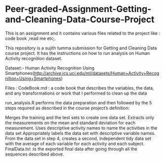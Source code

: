 # Peer-graded-Assignment-Getting-and-Cleaning-Data-Course-Project
This is an assignment and it contains various files related to the project like : code book ,read me etc;.


This repository is a sujith tumma submission for Getting and Cleaning Data course project. It has the instructions on how to run analysis on Human Activity recognition dataset.

Dataset:-
Human Activity Recognition Using Smartphones(http://archive.ics.uci.edu/ml/datasets/Human+Activity+Recognition+Using+Smartphones)

Files :
CodeBook.md : 
a code book that describes the variables, the data, and any transformations or work that I performed to clean up the data

run_analysis.R performs the data preparation and then followed by the 5 steps required as described in the course project’s definition:

Merges the training and the test sets to create one data set.
Extracts only the measurements on the mean and standard deviation for each measurement.
Uses descriptive activity names to name the activities in the data set
Appropriately labels the data set with descriptive variable names.
From the data set in step 4, creates a second, independent tidy data set with the average of each variable for each activity and each subject.
FinalData.txt :is the exported final data after going through all the sequences described above.
